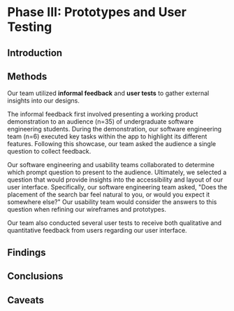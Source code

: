 # Phase III: Prototypes and User Testing

## Introduction

<!-- !!! Describe the general problem that the project is trying to
solve and the focus of this interval of work !!! -->

## Methods

Our team utilized **informal feedback** and **user tests** to
gather external insights into our designs.

The informal feedback first involved presenting a working product demonstration to an audience (n=35) of undergraduate software engineering students. During the demonstration, our software engineering team (n=6) executed key tasks within the app to highlight its different features. Following this showcase, our team asked the audience a single question to collect feedback.

Our software engineering and usability teams collaborated to determine which prompt question to present to the audience. Ultimately, we selected a question that would provide insights into the accessibility and layout of our user interface. Specifically, our software engineering team asked, "Does the placement of the search bar feel natural to you, or would you expect it somewhere else?" Our usability team would consider the answers to this question when refining our wireframes and prototypes.

Our team also conducted several user tests to receive both qualitative
and quantitative feedback from users regarding our user interface.

<!-- !!! Describe research methods you used to discover new insights,
which explains the purpose of each. Provide enough detail that someone
would be able to faithfully reproduce your research. Only include
research methods in here, not design documents/techniques/artifacts
!!! -->

## Findings

<!-- !!! For each research method, detail each of the findings to
clarify new discoveries of users' needs !!! -->

## Conclusions

<!-- !!! Discoveries derived from the methods and their findings.
Interpret how the findings translate into new insights into UX design
recommendations. Describe those recommendations and how they should
shape future work. In this section, include the new design
recommendations based on the latest user insights. !!! -->

## Caveats

<!-- !!! Considerations and/or limitations to the methods you chose
and the findings/conclusions drawn from them. In other words, give
warnings if there are limitations to your research such as not being
able to find enough users of a particular demographic, the methods not
being able to expose certain information, assumptions you made, etc.
!!! -->
